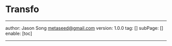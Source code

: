 # Transfo
---
author: Jason Song <metaseed@gmail.com>
version: 1.0.0
tag: []
subPage: []
enable: [toc]

---


